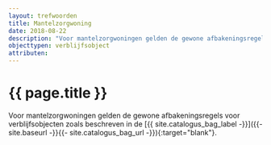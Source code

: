 ```yaml
---
layout: trefwoorden
title: Mantelzorgwoning
date: 2018-08-22
description: "Voor mantelzorgwoningen gelden de gewone afbakeningsregels voor verblijfsobjecten"
objecttypen: verblijfsobject
attributen:
---
```


# {{ page.title }}

Voor mantelzorgwoningen gelden de gewone afbakeningsregels voor verblijfsobjecten zoals beschreven in de [{{ site.catalogus_bag_label -}}]({{- site.baseurl -}}{{- site.catalogus_bag_url -}}){:target="blank"}. 
